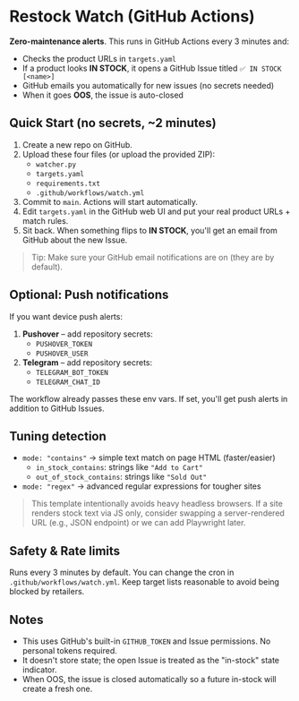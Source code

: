 # Restock Watch (GitHub Actions)

**Zero-maintenance alerts**. This runs in GitHub Actions every 3 minutes and:
- Checks the product URLs in `targets.yaml`
- If a product looks **IN STOCK**, it opens a GitHub Issue titled `✅ IN STOCK [<name>]`
- GitHub emails you automatically for new issues (no secrets needed)
- When it goes **OOS**, the issue is auto-closed

## Quick Start (no secrets, ~2 minutes)
1. Create a new repo on GitHub.
2. Upload these four files (or upload the provided ZIP):
   - `watcher.py`
   - `targets.yaml`
   - `requirements.txt`
   - `.github/workflows/watch.yml`
3. Commit to `main`. Actions will start automatically.
4. Edit `targets.yaml` in the GitHub web UI and put your real product URLs + match rules.
5. Sit back. When something flips to **IN STOCK**, you'll get an email from GitHub about the new Issue.

> Tip: Make sure your GitHub email notifications are on (they are by default).

## Optional: Push notifications
If you want device push alerts:
1. **Pushover** – add repository secrets:
   - `PUSHOVER_TOKEN`
   - `PUSHOVER_USER`
2. **Telegram** – add repository secrets:
   - `TELEGRAM_BOT_TOKEN`
   - `TELEGRAM_CHAT_ID`

The workflow already passes these env vars. If set, you'll get push alerts in addition to GitHub Issues.

## Tuning detection
- `mode: "contains"` → simple text match on page HTML (faster/easier)
  - `in_stock_contains`: strings like `"Add to Cart"`
  - `out_of_stock_contains`: strings like `"Sold Out"`
- `mode: "regex"` → advanced regular expressions for tougher sites

> This template intentionally avoids heavy headless browsers. If a site renders stock text via JS only, consider swapping a server-rendered URL (e.g., JSON endpoint) or we can add Playwright later.

## Safety & Rate limits
Runs every 3 minutes by default. You can change the cron in `.github/workflows/watch.yml`.
Keep target lists reasonable to avoid being blocked by retailers.

## Notes
- This uses GitHub's built-in `GITHUB_TOKEN` and Issue permissions. No personal tokens required.
- It doesn't store state; the open Issue is treated as the "in-stock" state indicator.
- When OOS, the issue is closed automatically so a future in-stock will create a fresh one.
